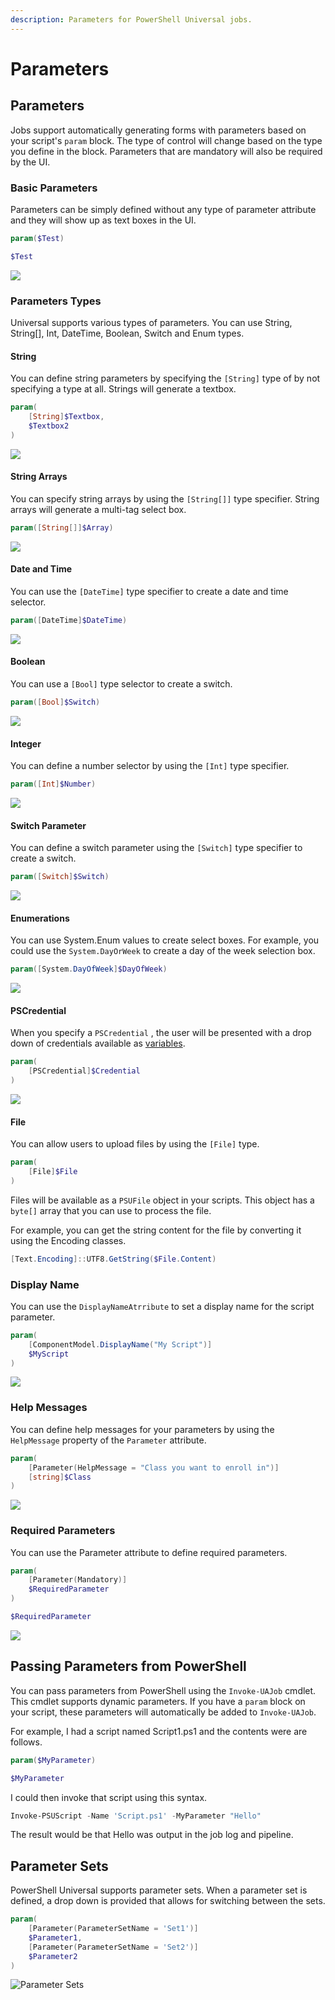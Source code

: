 ```yaml
---
description: Parameters for PowerShell Universal jobs.
---
```


# Parameters

## Parameters

Jobs support automatically generating forms with parameters based on your script's `param` block. The type of control will change based on the type you define in the block. Parameters that are mandatory will also be required by the UI.

### Basic Parameters

Parameters can be simply defined without any type of parameter attribute and they will show up as text boxes in the UI.

```powershell
param($Test)

$Test
```

![](<../../.gitbook/assets/image (82).png>)

### Parameters Types

Universal supports various types of parameters. You can use String, String\[], Int, DateTime, Boolean, Switch and Enum types.

#### String

You can define string parameters by specifying the `[String]` type of by not specifying a type at all. Strings will generate a textbox.

```powershell
param(
    [String]$Textbox,
    $Textbox2
)
```

![](<../../.gitbook/assets/image (180).png>)

#### String Arrays

You can specify string arrays by using the `[String[]]` type specifier. String arrays will generate a multi-tag select box.

```powershell
param([String[]]$Array)
```

![](<../../.gitbook/assets/image (181).png>)

#### Date and Time

You can use the `[DateTime]` type specifier to create a date and time selector.

```powershell
param([DateTime]$DateTime)
```

![](<../../.gitbook/assets/image (182).png>)

#### Boolean

You can use a `[Bool]` type selector to create a switch.

```powershell
param([Bool]$Switch)
```

![](<../../.gitbook/assets/image (183).png>)

#### Integer

You can define a number selector by using the `[Int]` type specifier.

```powershell
param([Int]$Number)
```

![](<../../.gitbook/assets/image (187).png>)

#### Switch Parameter

You can define a switch parameter using the `[Switch]` type specifier to create a switch.

```powershell
param([Switch]$Switch)
```

![](<../../.gitbook/assets/image (184).png>)

#### Enumerations

You can use System.Enum values to create select boxes. For example, you could use the `System.DayOrWeek` to create a day of the week selection box.

```powershell
param([System.DayOfWeek]$DayOfWeek)
```

![](<../../.gitbook/assets/image (185).png>)

#### PSCredential

When you specify a `PSCredential` , the user will be presented with a drop down of credentials available as [variables](../../platform/variables.md#creating-a-secret-variable).&#x20;

```powershell
param(
    [PSCredential]$Credential
)
```

![](<../../.gitbook/assets/image (331).png>)

#### File&#x20;

You can allow users to upload files by using the `[File]` type.&#x20;

```powershell
param(
    [File]$File
)
```

Files will be available as a `PSUFile` object in your scripts. This object has a `byte[]` array that you can use to process the file.&#x20;

For example, you can get the string content for the file by converting it using the Encoding classes.

```powershell
[Text.Encoding]::UTF8.GetString($File.Content)
```

### Display Name

You can use the `DisplayNameAtrribute` to set a display name for the script parameter.&#x20;

```powershell
param(
    [ComponentModel.DisplayName("My Script")]
    $MyScript
)
```

![](<../../.gitbook/assets/image (367).png>)

### Help Messages

You can define help messages for your parameters by using the `HelpMessage` property of the `Parameter` attribute.

```powershell
param(
    [Parameter(HelpMessage = "Class you want to enroll in")]
    [string]$Class
)
```

![](<../../.gitbook/assets/image (186).png>)

### Required Parameters

You can use the Parameter attribute to define required parameters.

```powershell
param(
    [Parameter(Mandatory)]
    $RequiredParameter
)

$RequiredParameter
```

![](<../../.gitbook/assets/image (84).png>)

## Passing Parameters from PowerShell

You can pass parameters from PowerShell using the `Invoke-UAJob` cmdlet. This cmdlet supports dynamic parameters. If you have a `param` block on your script, these parameters will automatically be added to `Invoke-UAJob`.

For example, I had a script named Script1.ps1 and the contents were are follows.

```powershell
param($MyParameter)

$MyParameter
```

I could then invoke that script using this syntax.

```powershell
Invoke-PSUScript -Name 'Script.ps1' -MyParameter "Hello"
```

The result would be that Hello was output in the job log and pipeline.

## Parameter Sets

PowerShell Universal supports parameter sets. When a parameter set is defined, a drop down is provided that allows for switching between the sets.&#x20;

```powershell
param(
    [Parameter(ParameterSetName = 'Set1')]
    $Parameter1,
    [Parameter(ParameterSetName = 'Set2')]
    $Parameter2
)
```

![Parameter Sets](<../../.gitbook/assets/image (415).png>)
